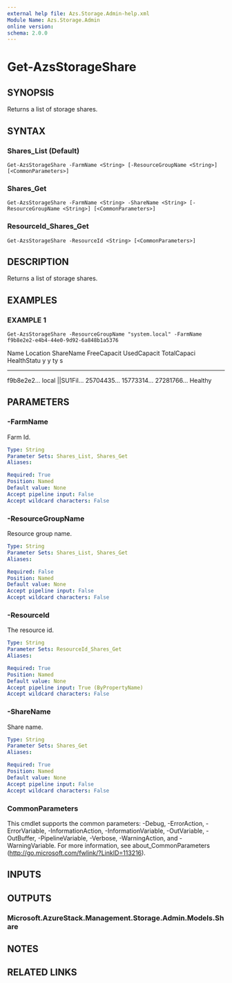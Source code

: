 ```yaml
---
external help file: Azs.Storage.Admin-help.xml
Module Name: Azs.Storage.Admin
online version:
schema: 2.0.0
---
```


# Get-AzsStorageShare

## SYNOPSIS
Returns a list of storage shares.

## SYNTAX

### Shares_List (Default)
```
Get-AzsStorageShare -FarmName <String> [-ResourceGroupName <String>] [<CommonParameters>]
```

### Shares_Get
```
Get-AzsStorageShare -FarmName <String> -ShareName <String> [-ResourceGroupName <String>] [<CommonParameters>]
```

### ResourceId_Shares_Get
```
Get-AzsStorageShare -ResourceId <String> [<CommonParameters>]
```

## DESCRIPTION
Returns a list of storage shares.

## EXAMPLES

### EXAMPLE 1
```
Get-AzsStorageShare -ResourceGroupName "system.local" -FarmName f9b8e2e2-e4b4-44e0-9d92-6a848b1a5376
```

Name        Location    ShareName   FreeCapacit UsedCapacit TotalCapaci HealthStatu
									y           y           ty          s
----        --------    ---------   ----------- ----------- ----------- -----------
f9b8e2e2...
local       ||SU1Fil...
25704435...
15773314...
27281766...
Healthy

## PARAMETERS

### -FarmName
Farm Id.

```yaml
Type: String
Parameter Sets: Shares_List, Shares_Get
Aliases:

Required: True
Position: Named
Default value: None
Accept pipeline input: False
Accept wildcard characters: False
```

### -ResourceGroupName
Resource group name.

```yaml
Type: String
Parameter Sets: Shares_List, Shares_Get
Aliases:

Required: False
Position: Named
Default value: None
Accept pipeline input: False
Accept wildcard characters: False
```

### -ResourceId
The resource id.

```yaml
Type: String
Parameter Sets: ResourceId_Shares_Get
Aliases:

Required: True
Position: Named
Default value: None
Accept pipeline input: True (ByPropertyName)
Accept wildcard characters: False
```

### -ShareName
Share name.

```yaml
Type: String
Parameter Sets: Shares_Get
Aliases:

Required: True
Position: Named
Default value: None
Accept pipeline input: False
Accept wildcard characters: False
```

### CommonParameters
This cmdlet supports the common parameters: -Debug, -ErrorAction, -ErrorVariable, -InformationAction, -InformationVariable, -OutVariable, -OutBuffer, -PipelineVariable, -Verbose, -WarningAction, and -WarningVariable. For more information, see about_CommonParameters (http://go.microsoft.com/fwlink/?LinkID=113216).

## INPUTS

## OUTPUTS

### Microsoft.AzureStack.Management.Storage.Admin.Models.Share

## NOTES

## RELATED LINKS
